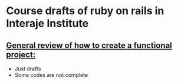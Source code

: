 # Course drafts of ruby on rails in Interaje Institute
## [General review of how to create a functional project:](0530_/0530_revisando.rb)
* Just drafts
* Some codes are not complete
